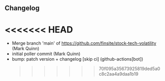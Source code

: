 ## Changelog

# <<<<<<< HEAD

- Merge branch 'main' of https://github.com/finsite/stock-tech-volatility (Mark Quinn)
- initial poller commit (Mark Quinn)
- bump: patch version + changelog [skip ci] (github-actions[bot])
  > > > > > > > 70f095a35673925819ded5a0c8c2aa4a9daa1b19
